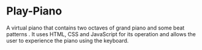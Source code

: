 # Play-Piano
A virtual piano that contains two octaves of grand piano and some beat patterns . It uses HTML, CSS and JavaScript for its operation and allows the user to experience the piano using the keyboard.
